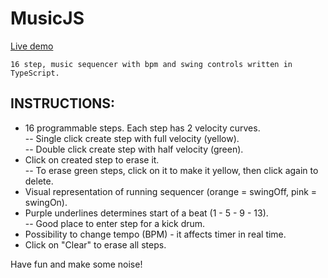 # MusicJS  
[Live demo](https://musicjs.netlify.app/)

    16 step, music sequencer with bpm and swing controls written in TypeScript.  

## INSTRUCTIONS:  

- 16 programmable steps. Each step has 2 velocity curves.  
--  Single click create step with full velocity (yellow).   
--  Double click create step with half velocity (green).    
- Click on created step to erase it.   
--  To erase green steps, click on it to make it yellow, then click again to delete.  
- Visual representation of running sequencer (orange = swingOff, pink = swingOn).  
- Purple underlines determines start of a beat (1 - 5 - 9 - 13).  
--  Good place to enter step for a kick drum.  
- Possibility to change tempo (BPM) - it affects timer in real time.  
- Click on "Clear" to erase all steps.  

Have fun and make some noise!    

